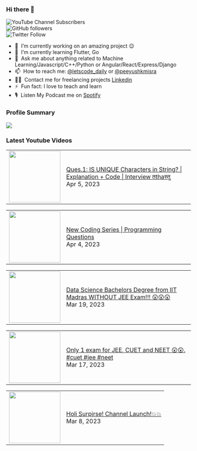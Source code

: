 ### Hi there 👋

![YouTube Channel Subscribers](https://img.shields.io/youtube/channel/subscribers/UCgmk1KXmrHXt_DO0kScyVmQ?style=social)  
![GitHub followers](https://img.shields.io/github/followers/misrapk?style=social)  
![Twitter Follow](https://img.shields.io/twitter/follow/peeyushkmisra?style=social)

- 🔭 &nbsp;I’m currently working on an amazing project :wink:
- 🌱 &nbsp;I’m currently learning Flutter, Go
- 💬 &nbsp;Ask me about anything related to Machine Learning/Javascript/C++/Python or Angular/React/Express/Django
- 📫 &nbsp;How to reach me: [@letscode_daily](https://www.instagram.com/letscode_daily/) or [@peeyushkmisra](https://www.instagram.com/peeyushkmisra/)
- 👨‍💻 &nbsp;Contact me for freelancing projects [Linkedin](https://www.linkedin.com/in/peeyushkmisra/)
- ⚡ &nbsp;Fun fact: I love to teach and learn
- 🎙 &nbsp;Listen My Podcast me on [Spotify](https://open.spotify.com/show/5HlTHA4yxnj56N1klajpQc)

### Profile Summary

![](https://github-profile-summary-cards.vercel.app/api/cards/profile-details?username=misrapk&theme=dracula)

### Latest Youtube Videos

<!-- YOUTUBE:START --><table><tr><td><a href="https://www.youtube.com/watch?v=YnauEPSrW5E"><img width="140px" src="https://i.ytimg.com/vi/YnauEPSrW5E/mqdefault.jpg"></a></td>
<td><a href="https://www.youtube.com/watch?v=YnauEPSrW5E">Ques.1: IS UNIQUE Characters in String? | Explanation + Code | Interview तthaस्तु</a><br/>Apr 5, 2023</td></tr></table>
<table><tr><td><a href="https://www.youtube.com/watch?v=sqKxjOrjHBM"><img width="140px" src="https://i.ytimg.com/vi/sqKxjOrjHBM/mqdefault.jpg"></a></td>
<td><a href="https://www.youtube.com/watch?v=sqKxjOrjHBM">New Coding Series | Programming Questions</a><br/>Apr 4, 2023</td></tr></table>
<table><tr><td><a href="https://www.youtube.com/watch?v=14_AvViFY6c"><img width="140px" src="https://i.ytimg.com/vi/14_AvViFY6c/mqdefault.jpg"></a></td>
<td><a href="https://www.youtube.com/watch?v=14_AvViFY6c">Data Science Bachelors Degree from IIT Madras WITHOUT JEE Exam!!! 😲😲😲</a><br/>Mar 19, 2023</td></tr></table>
<table><tr><td><a href="https://www.youtube.com/watch?v=OWD0YokH0sQ"><img width="140px" src="https://i.ytimg.com/vi/OWD0YokH0sQ/mqdefault.jpg"></a></td>
<td><a href="https://www.youtube.com/watch?v=OWD0YokH0sQ">Only 1 exam for JEE, CUET and NEET 😲😲.       #cuet #jee #neet</a><br/>Mar 17, 2023</td></tr></table>
<table><tr><td><a href="https://www.youtube.com/watch?v=hlHrKu9zha0"><img width="140px" src="https://i.ytimg.com/vi/hlHrKu9zha0/mqdefault.jpg"></a></td>
<td><a href="https://www.youtube.com/watch?v=hlHrKu9zha0">Holi Surpirse! Channel Launch!💥💥</a><br/>Mar 8, 2023</td></tr></table>
<!-- YOUTUBE:END -->
